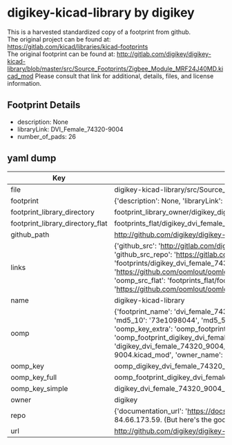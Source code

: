 # digikey-kicad-library by digikey  
This is a harvested standardized copy of a footprint from github.  
The original project can be found at:  
https://gitlab.com/kicad/libraries/kicad-footprints  
The original footprint can be found at:
http://gitlab.com/digikey/digikey-kicad-library/blob/master/src/Source_Footprints/Zigbee_Module_MRF24J40MD.kicad_mod
Please consult that link for additional, details, files, and license information.  
## Footprint Details
* description: None  
* libraryLink: DVI_Female_74320-9004  
* number_of_pads: 26  
## yaml dump  
| Key | Value |  
| --- | --- |  
| file | digikey-kicad-library/src/Source_Footprints/DVI_Female_74320-9004.kicad_mod |  
| footprint | {'description': None, 'libraryLink': 'DVI_Female_74320-9004', 'number_of_pads': 26} |  
| footprint_library_directory | footprint_library_owner/digikey_digikey-kicad-library |  
| footprint_library_directory_flat | footprints_flat/digikey_dvi_female_74320_9004_dvi_female_74320_9004/working |  
| github_path | http://github.com/digikey/digikey-kicad-library/blob/master/src/Source_Footprints/DVI_Female_74320-9004.kicad_mod |  
| links | {'github_src': 'http://gitlab.com/digikey/digikey-kicad-library/blob/master/src/Source_Footprints/Zigbee_Module_MRF24J40MD.kicad_mod', 'github_src_repo': 'https://gitlab.com/kicad/libraries/kicad-footprints', 'oomp_bot': 'footprints/digikey_dvi_female_74320_9004_dvi_female_74320_9004/working', 'oomp_bot_github': 'https://github.com/oomlout/oomlout_oomp_footprint_bot/tree/main/footprints/digikey_dvi_female_74320_9004_dvi_female_74320_9004/working', 'oomp_src_flat': 'footprints_flat/footprints_flat/digikey_dvi_female_74320_9004_dvi_female_74320_9004/working', 'oomp_src_flat_github': 'https://github.com/oomlout/oomlout_oomp_footprint_src/tree/main/footprints_flat/digikey_dvi_female_74320_9004_dvi_female_74320_9004/working'} |  
| name | digikey-kicad-library |  
| oomp | {'footprint_name': 'dvi_female_74320_9004', 'library_name': 'dvi_female_74320_9004_kicad_mod', 'md5': '73e10980442751e26ffb9363f75a9256', 'md5_10': '73e1098044', 'md5_5': '73e10', 'md5_6': '73e109', 'oomp_key': 'oomp_digikey_dvi_female_74320_9004_dvi_female_74320_9004', 'oomp_key_extra': 'oomp_footprint_digikey_dvi_female_74320_9004_dvi_female_74320_9004', 'oomp_key_full': 'oomp_footprint_digikey_dvi_female_74320_9004_dvi_female_74320_9004_73e109', 'oomp_key_simple': 'digikey_dvi_female_74320_9004_dvi_female_74320_9004', 'original_filename': 'digikey-kicad-library/src/Source_Footprints/DVI_Female_74320-9004.kicad_mod', 'owner_name': 'digikey'} |  
| oomp_key | oomp_digikey_dvi_female_74320_9004_dvi_female_74320_9004 |  
| oomp_key_full | oomp_footprint_digikey_dvi_female_74320_9004_dvi_female_74320_9004 |  
| oomp_key_simple | digikey_dvi_female_74320_9004_dvi_female_74320_9004 |  
| owner | digikey |  
| repo | {'documentation_url': 'https://docs.github.com/rest/overview/resources-in-the-rest-api#rate-limiting', 'message': "API rate limit exceeded for 84.66.173.59. (But here's the good news: Authenticated requests get a higher rate limit. Check out the documentation for more details.)"} |  
| url | http://github.com/digikey/digikey-kicad-library |  

